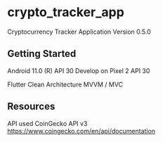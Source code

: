 # crypto_tracker_app

Cryptocurrency Tracker Application
Version 0.5.0

## Getting Started

Android 11.0 (R) API 30
Develop on Pixel 2 API 30

Flutter Clean Architecture MVVM / MVC

## Resources
API used
CoinGecko API v3
https://www.coingecko.com/en/api/documentation


